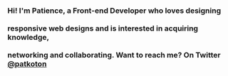 <h3 style={{lineHeight: "20%"}}>Hi! I'm Patience, a Front-end Developer who loves designing <br /><br />
  responsive web designs and is interested in acquiring knowledge, <br /><br />
  networking and collaborating. Want to reach me? On Twitter <a href="https://twitter.com/Patkoton">@patkoton</a>
</h3>
